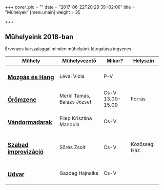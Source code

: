 +++
cover_pic = ""
date = "2017-06-22T20:29:39+02:00"
title = "Műhelyek"
[menu.main]
weight = 35

+++
<h2>Műhelyeink 2018-ban</h2>
<p>Érvényes karszalaggal minden műhelyünk látogatása ingyenes.</p>
<table class="table custom-table">
<thead>
<th>Műhely</th>
<th>Műhelyvezető</th>
<th>Mikor?</th>
<th>Helyszín</th>
</thead>
<tbody>
<tr>
<td><h3><a href="artist/mozgas-es-hang">Mozgás és Hang</a></h3></td>
<td>Lévai Viola</td>
<td>P-V</td>
<td></td>
</tr>
<tr>
<td><h3><a href="artist/oromzene">Örömzene</a></h3></td>
<td>Merkl Tamás, Balázs József</td>
<td>Cs-V 13.00-15.00</td>
<td>Forrás</td>
</tr>
<tr>
<td><h3><a href="artist/vandormadarak">Vándormadarak</a></h3></td>
<td>Filep Krisztina Mandula</td>
<td>Cs-V</td>
<td></td>
</tr>
<tr>
<td><h3><a href="artist/szabad-improvizacio">Szabad improvizáció</a></h3></td>
<td>Sőrés Zsolt</td>
<td>Cs-V</td>
<td>Közösségi Ház</td>
</tr>
  <tr>
<td><h3><a href="artist/udvar">Udvar</a></h3></td>
<td>Gazdag Hajnalka</td>
<td>Cs-V</td>
<td></td>
</tr>
</tbody>
</table>